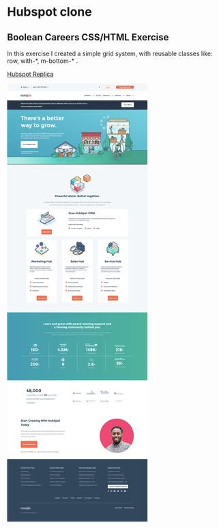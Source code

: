 # Hubspot clone
## Boolean Careers CSS/HTML Exercise

In this exercise I created a simple grid system, with reusable classes like:
row, with-\*, m-bottom\-* .

[Hubspot Replica](https://www.chiarapassaro.dev/projects/html-hubspot/)

![Hubspot clone](screen/hubspot.png)
